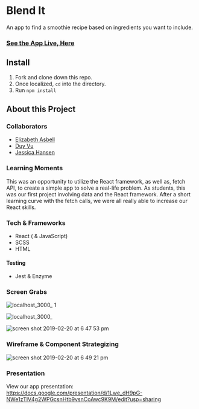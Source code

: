 # Blend It
An app to find a smoothie recipe based on ingredients you want to include.

### [See the App Live, Here](https://easbell.github.io/Blend-It/)

## Install
1. Fork and clone down this repo.
2. Once localized,
  `cd`
   into the directory.
3. Run `npm install`

## About this Project

### Collaborators
- [Elizabeth Asbell](https://github.com/easbell/)
- [Duy Vu](https://github.com/Rosebud303)
- [Jessica Hansen](https://github.com/jessicalyn)

### Learning Moments
This was an opportunity to utilize the React framework, as well as, fetch API, to create a simple app to solve a real-life problem. As students, this was our first project involving data and the React framework. After a short learning curve with the fetch calls, we were all really able to increase our React skills.

### Tech & Frameworks
- React ( & JavaScript)
- SCSS
- HTML

#### Testing
- Jest & Enzyme

### Screen Grabs
![localhost_3000_ 1](https://user-images.githubusercontent.com/34728115/53129811-d4194a00-3525-11e9-9100-1f375cff9dcb.png)

![localhost_3000_](https://user-images.githubusercontent.com/34728115/53129726-961c2600-3525-11e9-9159-1782198e23cb.png)

![screen shot 2019-02-20 at 6 47 53 pm](https://user-images.githubusercontent.com/34728115/53137466-15b6ee80-3540-11e9-976a-91b602f55630.png)

### Wireframe & Component Strategizing 
![screen shot 2019-02-20 at 6 49 21 pm](https://user-images.githubusercontent.com/34728115/53137508-4008ac00-3540-11e9-90e7-ca45106f2210.png)

### Presentation
View our app presentation: https://docs.google.com/presentation/d/1Lwe_dH9pG-NWe1zTIV4g2WPGcsnHtb9vsnCoAwc9K9M/edit?usp=sharing
